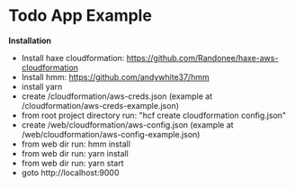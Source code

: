 # Todo App Example


**Installation**

* Install haxe cloudformation: https://github.com/Randonee/haxe-aws-cloudformation
* Install hmm: https://github.com/andywhite37/hmm
* install yarn
* create /cloudformation/aws-creds.json (example at /cloudformation/aws-creds-example.json)
* from root project directory run: "hcf create cloudformation config.json"
* create /web/cloudformation/aws-config.json (example at /web/cloudformation/aws-config-example.json)
* from web dir run: hmm install
* from web dir run: yarn install
* from web dir run: yarn start
* goto http://localhost:9000

